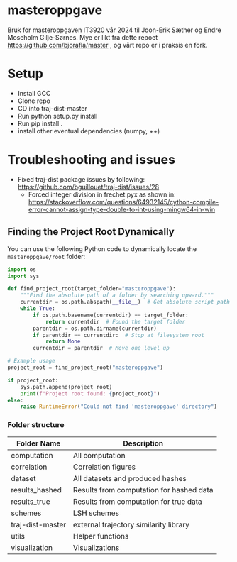 # masteroppgave

Bruk for masteroppgaven IT3920 vår 2024 til Joon-Erik Sæther og Endre Moseholm Gilje-Sørnes. Mye er likt fra dette repoet https://github.com/bjorafla/master , og vårt repo er i praksis en fork.

# Setup

- Install GCC
- Clone repo
- CD into traj-dist-master
- Run python setup.py install
- Run pip install .
- install other eventual dependencies (numpy, ++)

# Troubleshooting and issues

- Fixed traj-dist package issues by following: https://github.com/bguillouet/traj-dist/issues/28
  - Forced integer division in frechet.pyx as shown in: https://stackoverflow.com/questions/64932145/cython-compile-error-cannot-assign-type-double-to-int-using-mingw64-in-win

## Finding the Project Root Dynamically

You can use the following Python code to dynamically locate the `masteroppgave/root` folder:

```python
import os
import sys

def find_project_root(target_folder="masteroppgave"):
    """Find the absolute path of a folder by searching upward."""
    currentdir = os.path.abspath(__file__)  # Get absolute script path
    while True:
        if os.path.basename(currentdir) == target_folder:
            return currentdir  # Found the target folder
        parentdir = os.path.dirname(currentdir)
        if parentdir == currentdir:  # Stop at filesystem root
            return None
        currentdir = parentdir  # Move one level up

# Example usage
project_root = find_project_root("masteroppgave")

if project_root:
    sys.path.append(project_root)
    print(f"Project root found: {project_root}")
else:
    raise RuntimeError("Could not find 'masteroppgave' directory")
````

### Folder structure

| Folder Name             | Description |
|-------------------------|-------------|
| computation            | All computation             |
| correlation            | Correlation figures           |
| dataset               | All datasets and produced hashes           |
| results_hashed        | Results from computation for hashed data           |
| results_true          | Results from computation for true data            |
| schemes               | LSH schemes          |
| traj-dist-master      | external trajectory similarity library            |
| utils                 | Helper functions            |
| visualization         | Visualizations            |
